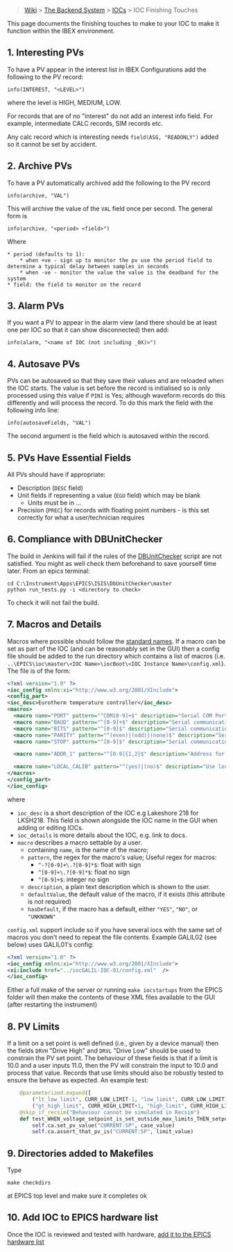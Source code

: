 > [Wiki](Home) > [The Backend System](The-Backend-System) > [IOCs](IOCs) > IOC Finishing Touches

This page documents the finishing touches to make to your IOC to make it function within the IBEX environment.

## 1. Interesting PVs

To have a PV appear in the interest list in IBEX Configurations add the following to the PV record:

    info(INTEREST, "<LEVEL>")

where the level is HIGH, MEDIUM, LOW.

For records that are of no "interest" do not add an interest info field. For example, intermediate CALC records, SIM records etc.

Any calc record which is interesting needs `field(ASG, "READONLY")` added so it cannot be set by accident.

## 2. Archive PVs

To have a PV automatically archived add the following to the PV record

    info(archive, "VAL")

This will archive the value of the `VAL` field once per second. The general form is 

    info(archive, "<period> <field>")

Where

    * period (defaults to 1):
        * when +ve - sign up to monitor the pv use the period field to determine a typical delay between samples in seconds 
        * when -ve - monitor the value the value is the deadband for the system
    * field: the field to monitor on the record

## 3. Alarm PVs

If you want a PV to appear in the alarm view (and there should be at least one per IOC so that it can show disconnected) then add:

    info(alarm, "<name of IOC (not including _0X)>")

## 4. Autosave PVs

PVs can be autosaved so that they save their values and are reloaded when the IOC starts. The value is set before the record is initialised so is only processed using this value if `PINI` is Yes; although waveform records do this differently and will process the record. To do this mark the field with the following info line:

    info(autosaveFields, "VAL")

The second argument is the field which is autosaved within the record.

## 5. PVs Have Essential Fields

All PVs should have if appropriate:

* Description (`DESC` field)
* Unit fields if representing a value (`EGU` field) which may be blank
    * Units must be in ...
* Precision (`PREC`) for records with floating point numbers - is this set correctly for what a user/technician requires 

## 6. Compliance with DBUnitChecker

The build in Jenkins will fail if the rules of the [DBUnitChecker](PV-Units-&-Standards) script are not satisfied. You might as well check them beforehand to save yourself time later. From an epics terminal: 
```
cd C:\Instrument\Apps\EPICS\ISIS\DbUnitChecker\master
python run_tests.py -i <directory to check>
```
To check it will not fail the build.

## 7. Macros and Details

Macros where possible should follow the [standard names](Macro-Naming). If a macro can be set as part of the IOC (and can be reasonably set in the GUI) then a config file should be added to the run directory which contains a list of macros (i.e. `..\EPICS\ioc\master\<IOC Name>\iocBoot\<IOC Instance Name>\config.xml`). The file is of the form:

```xml
<?xml version="1.0" ?>
<ioc_config xmlns:xi="http://www.w3.org/2001/XInclude">
<config_part>
<ioc_desc>Eurotherm temperature controller</ioc_desc>
<macros>
  <macro name="PORT" pattern="^COM[0-9]+$" description="Serial COM Port" hasDefault="NO" />
  <macro name="BAUD" pattern="^[0-9]+$" description="Serial communication baud rate, defaults to 9600." defaultValue="9600" hasDefault="YES" />
  <macro name="BITS" pattern="^[0-9]$" description="Serial communication number of bits, defaults to 7." defaultValue="7" hasDefault="YES" />
  <macro name="PARITY" pattern="^(even)|(odd)|(none)$" description="Serial communication parity, defaults to even." defaultValue="even" hasDefault="YES" />
  <macro name="STOP" pattern="^[0-9]$" description="Serial communication stop bit, defaults to 1." defaultValue="1" hasDefault="YES" />

  <macro name="ADDR_1" pattern="^[0-9]{1,2}$" description="Address for the 1st Eurotherm on this port e.g. 01. Blank for do not use." hasDefault="UNKNOWN" />

  <macro name="LOCAL_CALIB" pattern="^(yes)|(no)$" description="Use local instrument calibration directory instead of common one? Default is no." defaultValue="no" hasDefault="YES" />
</macros>
</config_part>
</ioc_config>
```

where
- `ioc_desc` is a short description of the IOC e.g Lakeshore 218 for LKSH218. This field is shown alongside the IOC name in the GUI when adding or editing IOCs.
- `ioc_details` is more details about the IOC, e.g. link to docs.
- `macro` describes a macro settable by a user. 
    - containing `name`, is the name of the macro;  
    - `pattern`, the regex for the macro's value; Useful regex for macros:
        - `^-?[0-9]+\.?[0-9]*$`: float with sign
        - `^[0-9]+\.?[0-9]*$`: float no sign
        - `^[0-9]+$`: integer no sign
    - `description`, a plain text description which is shown to the user.
    - `defaultValue`, the default value of the macro, if it exists (this attribute is not required)
    - `hasDefault`, if the macro has a default, either `"YES"`, `"NO"`, or `"UNKNOWN"`

`config.xml` support include so if you have several iocs with the same set of macros you don't need to repeat the file contents. Example GALIL02 (see below) uses GALIL01's config:

```xml
<?xml version="1.0" ?>
<ioc_config xmlns:xi="http://www.w3.org/2001/XInclude">
<xi:include href="../iocGALIL-IOC-01/config.xml"  />
</ioc_config>
```

Either a full make of the server or running `make iocstartups` from the EPICS folder will then make the contents of these XML files available to the GUI (after restarting the instrument)

## 8. PV Limits

If a limit on a set point is well defined (i.e., given by a device manual) then the fields `DRVH` "Drive High" and `DRVL` "Drive Low" should be used to constrain the PV set point. The behaviour of these fields is that if a limit is 10.0 and a user inputs 11.0, then the PV will constrain the input to 10.0 and process that value. Records that use limits should also be robustly tested to ensure the behave as expected. An example test:

```python
    @parameterized.expand([
        ("lt_low_limit", CURR_LOW_LIMIT-1, "low_limit", CURR_LOW_LIMIT),
        ("gt_high_limit", CURR_HIGH_LIMIT+1, "high_limit", CURR_HIGH_LIMIT)])
    @skip_if_recsim("Behaviour cannot be simulated in Recsim")
    def test_WHEN_voltage_setpoint_is_set_outside_max_limits_THEN_setpoint_within(self, case, case_value, limit, limit_value):
        self.ca.set_pv_value("CURRENT:SP", case_value)
        self.ca.assert_that_pv_is("CURRENT:SP", limit_value)
```

## 9. Directories added to Makefiles
Type
```
make checkdirs
```
at EPICS top level and make sure it completes ok
 
## 10. Add IOC to EPICS hardware list

Once the IOC is reviewed and tested with hardware, [add it to the EPICS hardware list](https://github.com/ISISComputingGroup/ibex_developers_manual/wiki/Add-ioc-to-epics-hardware-list)